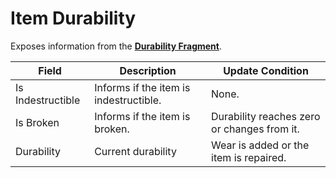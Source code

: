 # Item Durability
<primary-label ref="inventory"/>

Exposes information from the [**Durability Fragment**](inv_durability_fragment.md).

| Field             | Description                            | Update Condition                            |
|-------------------|----------------------------------------|---------------------------------------------|
| Is Indestructible | Informs if the item is indestructible. | None.                                       |
| Is Broken         | Informs if the item is broken.         | Durability reaches zero or changes from it. |
| Durability        | Current durability                     | Wear is added or the item is repaired.      |